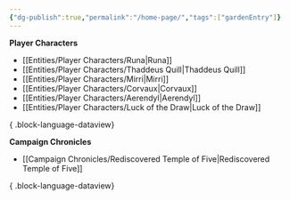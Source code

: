 ```yaml
---
{"dg-publish":true,"permalink":"/home-page/","tags":["gardenEntry"]}
---
```


**Player Characters**

- [[Entities/Player Characters/Runa\|Runa]]
- [[Entities/Player Characters/Thaddeus Quill\|Thaddeus Quill]]
- [[Entities/Player Characters/Mirri\|Mirri]]
- [[Entities/Player Characters/Corvaux\|Corvaux]]
- [[Entities/Player Characters/Aerendyl\|Aerendyl]]
- [[Entities/Player Characters/Luck of the Draw\|Luck of the Draw]]

{ .block-language-dataview}

**Campaign Chronicles**

- [[Campaign Chronicles/Rediscovered Temple of Five\|Rediscovered Temple of Five]]

{ .block-language-dataview}


